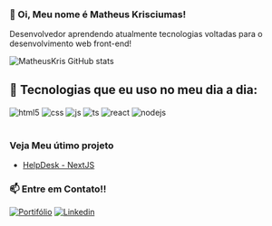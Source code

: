 ### 👋 Oi, Meu nome é Matheus Krisciumas!

Desenvolvedor aprendendo atualmente tecnologias voltadas para o desenvolvimento web front-end!

![MatheusKris GitHub stats](https://github-readme-stats.vercel.app/api?username=matheuskris&show_icons=true&theme=dracula&count_private=true)

## 🌱 Tecnologias que eu uso no meu dia a dia:

<div style="display: inline_block">
  <img align="center" alt="html5" src="https://img.shields.io/badge/HTML5-E34F26?style=for-the-badge&logo=html5&logoColor=white" />
  <img align="center" alt="css" src="https://img.shields.io/badge/CSS3-1572B6?style=for-the-badge&logo=css3&logoColor=white" />
  <img align="center" alt="js" src="https://img.shields.io/badge/JavaScript-F7DF1E?style=for-the-badge&logo=javascript&logoColor=black" />
  <img align="center" alt="ts" src="https://img.shields.io/badge/TypeScript-007ACC?style=for-the-badge&logo=typescript&logoColor=white" />
  <img align="center" alt="react" src="https://img.shields.io/badge/React-20232A?style=for-the-badge&logo=react&logoColor=61DAFB" />
  <img align="center" alt="nodejs" src="https://img.shields.io/badge/Node.js-43853D?style=for-the-badge&logo=node.js&logoColor=white" />
</div><br/>

### Veja Meu útimo projeto
- [HelpDesk - NextJS](https://helpdesk-gilt.vercel.app/)<br/>

### 📫 Entre em Contato!!
[![Portifólio](https://img.shields.io/badge/website-000000?style=for-the-badge&logo=About.me&logoColor=white)](https://matheuskris.netlify.app/)
[![Linkedin](https://img.shields.io/badge/LinkedIn-0077B5?style=for-the-badge&logo=linkedin&logoColor=white)](https://www.linkedin.com/in/matheuskris/)

